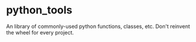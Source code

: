 # python_tools
An library of commonly-used python functions, classes, etc. Don't reinvent the wheel for every project.
